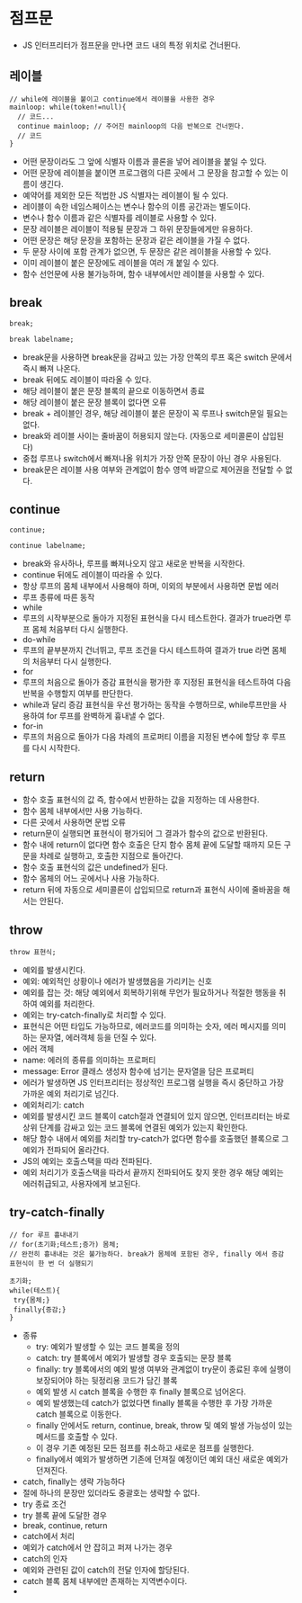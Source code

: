 # 점프문
 - JS 인터프리터가 점프문을 만나면 코드 내의 특정 위치로 건너뛴다.

## 레이블
```
// while에 레이블을 붙이고 continue에서 레이블을 사용한 경우
mainloop: while(token!=null){
  // 코드...
  continue mainloop; // 주어진 mainloop의 다음 반복으로 건너뛴다.
  // 코드
}
```
 - 어떤 문장이라도 그 앞에 식별자 이름과 콜론을 넣어 레이블을 붙일 수 있다.
 - 어떤 문장에 레이블을 붙이면 프로그램의 다른 곳에서 그 문장을 참고할 수 있는 이름이 생긴다.
 - 예약어를 제외한 모든 적법한 JS 식별자는 레이블이 될 수 있다.
 - 레이블이 속한 네임스페이스는 변수나 함수의 이름 공간과는 별도이다.
  - 변수나 함수 이름과 같은 식별자를 레이블로 사용할 수 있다.
 - 문장 레이블은 레이블이 적용될 문장과 그 하위 문장들에게만 유용하다.
 - 어떤 문장은 해당 문장을 포함하는 문장과 같은 레이블을 가질 수 없다.
  - 두 문장 사이에 포함 관계가 없으면, 두 문장은 같은 레이블을 사용할 수 있다.
 - 이미 레이블이 붙은 문장에도 레이블을 여러 개 붙일 수 있다.
 - 함수 선언문에 사용 불가능하며, 함수 내부에서만 레이블을 사용할 수 있다.

## break
 ```
 break;
 
 break labelname;
 
 ```
 - break문을 사용하면 break문을 감싸고 있는 가장 안쪽의 루프 혹은 switch 문에서 즉시 빠져 나온다.
 - break 뒤에도 레이블이 따라올 수 있다.
  - 해당 레이블이 붙은 문장 블록의 끝으로 이동하면서 종료
  - 해당 레이블이 붙은 문장 블록이 없다면 오류
  - break + 레이블인 경우, 해당 레이블이 붙은 문장이 꼭 루프나 switch문일 필요는 없다.
  - break와 레이블 사이는 줄바꿈이 허용되지 않는다. (자동으로 세미콜론이 삽입된다)
  - 중첩 루프나 switch에서 빠져나올 위치가 가장 안쪽 문장이 아닌 경우 사용된다.
 - break문은 레이블 사용 여부와 관계없이 함수 영역 바깥으로 제어권을 전달할 수 없다.

## continue
 ```
 continue;
 
 continue labelname;
 
 ```
 - break와 유사하나, 루프를 빠져나오지 않고 새로운 반복을 시작한다.
 - continue 뒤에도 레이블이 따라올 수 있다.
 - 항상 루프의 몸체 내부에서 사용해야 하며, 이외의 부분에서 사용하면 문법 에러
 - 루프 종류에 따른 동작
  - while
   - 루프의 시작부분으로 돌아가 지정된 표현식을 다시 테스트한다. 결과가 true라면 루프 몸체 처음부터 다시 실행한다.
  - do-while
   - 루프의 끝부분까지 건너뛰고, 루프 조건을 다시 테스트하여 결과가 true 라면 몸체의 처음부터 다시 실행한다.
  - for
   - 루프의 처음으로 돌아가 증감 표현식을 평가한 후 지정된 표현식을 테스트하여 다음 반복을 수행할지 여부를 판단한다.
   - while과 달리 증감 표현식을 우선 평가하는 동작을 수행하므로, while루프만을 사용하여 for 루프를 완벽하게 흉내낼 수 없다.
  - for-in
   - 루프의 처음으로 돌아가 다음 차례의 프로퍼티 이름을 지정된 변수에 할당 후 루프를 다시 시작한다.

## return
 - 함수 호출 표현식의 값 즉, 함수에서 반환하는 값을 지정하는 데 사용한다.
 - 함수 몸체 내부에서만 사용 가능하다.
  - 다른 곳에서 사용하면 문법 오류
 - return문이 실행되면 표현식이 평가되어 그 결과가 함수의 값으로 반환된다.
 - 함수 내에 return이 없다면 함수 호출은 단지 함수 몸체 끝에 도달할 때까지 모든 구문을 차례로 실행하고, 호출한 지점으로 돌아간다.
  - 함수 호출 표현식의 값은 undefined가 된다.
 - 함수 몸체의 어느 곳에서나 사용 가능하다.
 - return 뒤에 자동으로 세미콜론이 삽입되므로 return과 표현식 사이에 줄바꿈을 해서는 안된다.

## throw
```
throw 표현식;
```
 - 예외를 발생시킨다.
  - 예외: 예외적인 상황이나 에러가 발생했음을 가리키는 신호
  - 예외를 잡는 것: 해당 예외에서 회복하기위해 무언가 필요하거나 적절한 행동을 취하여 예외를 처리한다.
   - 예외는 try-catch-finally로 처리할 수 있다.
 - 표현식은 어떤 타입도 가능하므로, 에러코드를 의미하는 숫자, 에러 메시지를 의미하는 문자열, 에러객체 등을 던질 수 있다.
 - 에러 객체
  - name: 에러의 종류를 의미하는 프로퍼티
  - message: Error 클래스 생성자 함수에 넘기는 문자열을 담은 프로퍼티
 - 에러가 발생하면 JS 인터프리터는 정상적인 프로그램 실행을 즉시 중단하고 가장 가까운 예외 처리기로 넘긴다.
  - 예외처리기: catch
 - 예외를 발생시킨 코드 블록이 catch절과 연결되어 있지 않으면, 인터프리터는 바로 상위 단계를 감싸고 있는 코드 블록에 연결된 예외가 있는지 확인한다.
 - 해당 함수 내에서 예외를 처리할 try-catch가 없다면 함수를 호출했던 블록으로 그 예외가 전파되어 올라간다.
  - JS의 예외는 호출스택을 따라 전파된다.
  - 예외 처리기가 호출스택을 따라서 끝까지 전파되어도 찾지 못한 경우 해당 예외는 에러취급되고, 사용자에게 보고된다.


## try-catch-finally
```
// for 루프 흉내내기
// for(초기화;테스트;증가) 몸체;
// 완전히 흉내내는 것은 불가능하다. break가 몸체에 포함된 경우, finally 에서 증감 표현식이 한 번 더 실행되기 

초기화;
while(테스트){
 try{몸체;}
 finally{증감;}
}
```
 - 종류
   - try: 예외가 발생할 수 있는 코드 블록을 정의
   - catch: try 블록에서 예외가 발생할 경우 호출되는 문장 블록
   - finally: try 블록에서의 예외 발생 여부와 관계없이 try문이 종료된 후에 실행이 보장되어야 하는 뒷정리용 코드가 담긴 블록
    - 예외 발생 시 catch 블록을 수행한 후 finally 블록으로 넘어온다.
    - 예외 발생했는데 catch가 없었다면 finally 블록을 수행한 후 가장 가까운 catch 블록으로 이동한다.
    - finally 안에서도 return, continue, break, throw 및 예외 발생 가능성이 있는 메서드를 호출할 수 있다.
     - 이 경우 기존 예정된 모든 점프를 취소하고 새로운 점프를 실행한다.
      - finally에서 예외가 발생하면 기존에 던져질 예정이던 예외 대신 새로운 예외가 던져진다.
 - catch, finally는 생략 가능하다
 - 절에 하나의 문장만 있더라도 중괄호는 생략할 수 없다.
 - try 종료 조건
  - try 블록 끝에 도달한 경우
  - break, continue, return
  - catch에서 처리
  - 예외가 catch에서 안 잡히고 퍼져 나가는 경우
 - catch의 인자
  - 예외와 관련된 값이 catch의 전달 인자에 할당된다.
  - catch 블록 몸체 내부에만 존재하는 지역변수이다.
  - 



